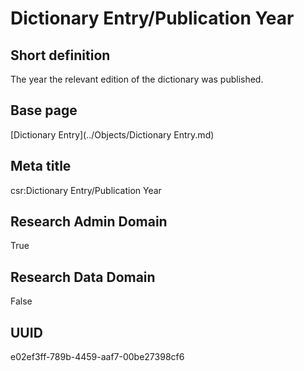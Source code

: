 # Dictionary Entry/Publication Year
## Short definition
The year the relevant edition of the dictionary was published.
## Base page
[Dictionary Entry](../Objects/Dictionary Entry.md)
## Meta title
csr:Dictionary Entry/Publication Year
## Research Admin Domain
True
## Research Data Domain
False
## UUID
e02ef3ff-789b-4459-aaf7-00be27398cf6
